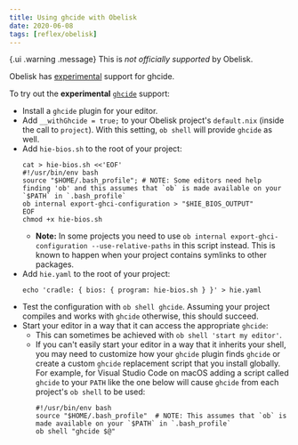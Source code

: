 ```yaml
---
title: Using ghcide with Obelisk
date: 2020-06-08
tags: [reflex/obelisk]
---
```


{.ui .warning .message}
This is *not officially supported* by Obelisk.

Obelisk has [experimental](https://github.com/obsidiansystems/obelisk/pull/758#issuecomment-640903184) support for ghcide. 

To try out the **experimental** [`ghcide`](https://github.com/digital-asset/ghcide) support:	

  * Install a `ghcide` plugin for your editor.	
  * Add `__withGhcide = true;` to your Obelisk project's `default.nix` (inside the call to `project`). With this setting, `ob shell` will provide `ghcide` as well.	
  * Add `hie-bios.sh` to the root of your project:	
      ```shell	
      cat > hie-bios.sh <<'EOF'	
      #!/usr/bin/env bash	
      source "$HOME/.bash_profile"; # NOTE: Some editors need help finding 'ob' and this assumes that `ob` is made available on your `$PATH` in `.bash_profile`	
      ob internal export-ghci-configuration > "$HIE_BIOS_OUTPUT"	
      EOF	
      chmod +x hie-bios.sh	
      ```	
      * **Note:** In some projects you need to use `ob internal export-ghci-configuration --use-relative-paths` in this script instead. This is known to happen when your project contains symlinks to other packages.	
  * Add `hie.yaml` to the root of your project:	
      ```shell	
      echo 'cradle: { bios: { program: hie-bios.sh } }' > hie.yaml	
      ```	
  * Test the configuration with `ob shell ghcide`. Assuming your project compiles and works with `ghcide` otherwise, this should succeed.	
  * Start your editor in a way that it can access the appropriate `ghcide`:	
      * This can sometimes be achieved with `ob shell 'start my editor'`.	
      * If you can't easily start your editor in a way that it inherits your shell, you may need to customize how your `ghcide` plugin finds `ghcide` or create a custom `ghcide` replacement script that you install globally. For example, for Visual Studio Code on macOS adding a script called `ghcide` to your `PATH` like the one below will cause `ghcide` from each project's `ob shell` to be used:	
          ```shell	
          #!/usr/bin/env bash	
          source "$HOME/.bash_profile"  # NOTE: This assumes that `ob` is made available on your `$PATH` in `.bash_profile`	
          ob shell "ghcide $@"	
          ```
